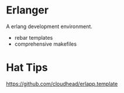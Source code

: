Erlanger
========

A erlang development environment.

- rebar templates
- comprehensive makefiles

Hat Tips
========

https://github.com/cloudhead/erlapp.template
